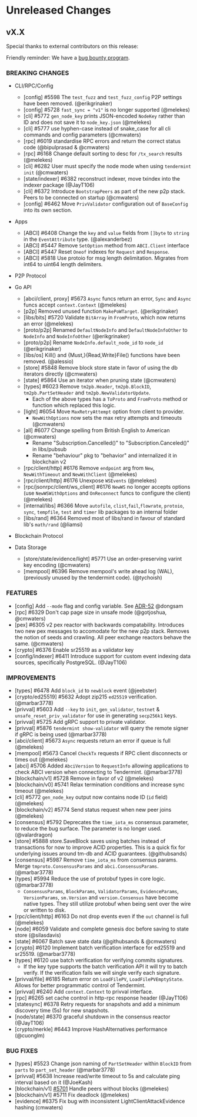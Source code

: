 # Unreleased Changes

## vX.X

Special thanks to external contributors on this release:

Friendly reminder: We have a [bug bounty program](https://hackerone.com/tendermint).

### BREAKING CHANGES

- CLI/RPC/Config
  - [config] \#5598 The `test_fuzz` and `test_fuzz_config` P2P settings have been removed. (@erikgrinaker)
  - [config] \#5728 `fast_sync = "v1"` is no longer supported (@melekes)
  - [cli] \#5772 `gen_node_key` prints JSON-encoded `NodeKey` rather than ID and does not save it to `node_key.json` (@melekes)
  - [cli] \#5777 use hyphen-case instead of snake_case for all cli commands and config parameters (@cmwaters)
  - [rpc] \#6019 standardise RPC errors and return the correct status code (@bipulprasad & @cmwaters)
  - [rpc] \#6168 Change default sorting to desc for `/tx_search` results (@melekes)
  - [cli] \#6282 User must specify the node mode when using `tendermint init` (@cmwaters)
  - [state/indexer] \#6382 reconstruct indexer, move txindex into the indexer package (@JayT106)
  - [cli] \#6372 Introduce `BootstrapPeers` as part of the new p2p stack. Peers to be connected on
    startup (@cmwaters)
  - [config] \#6462 Move `PrivValidator` configuration out of `BaseConfig` into its own section.

- Apps
  - [ABCI] \#6408 Change the `key` and `value` fields from `[]byte` to `string` in the `EventAttribute` type. (@alexanderbez)
  - [ABCI] \#5447 Remove `SetOption` method from `ABCI.Client` interface
  - [ABCI] \#5447 Reset `Oneof` indexes for  `Request` and `Response`.
  - [ABCI] \#5818 Use protoio for msg length delimitation. Migrates from int64 to uint64 length delimiters.

- P2P Protocol

- Go API
  - [abci/client, proxy] \#5673 `Async` funcs return an error, `Sync` and `Async` funcs accept `context.Context` (@melekes)
  - [p2p] Removed unused function `MakePoWTarget`. (@erikgrinaker)
  - [libs/bits] \#5720 Validate `BitArray` in `FromProto`, which now returns an error (@melekes)
  - [proto/p2p] Renamed `DefaultNodeInfo` and `DefaultNodeInfoOther` to `NodeInfo` and `NodeInfoOther` (@erikgrinaker)
  - [proto/p2p] Rename `NodeInfo.default_node_id` to `node_id` (@erikgrinaker)
  - [libs/os] Kill() and {Must,}{Read,Write}File() functions have been removed. (@alessio)
  - [store] \#5848 Remove block store state in favor of using the db iterators directly (@cmwaters)
  - [state] \#5864 Use an iterator when pruning state (@cmwaters)
  - [types] \#6023 Remove `tm2pb.Header`, `tm2pb.BlockID`, `tm2pb.PartSetHeader` and `tm2pb.NewValidatorUpdate`.
    - Each of the above types has a `ToProto` and `FromProto` method or function which replaced this logic.
  - [light] \#6054 Move `MaxRetryAttempt` option from client to provider.
    - `NewWithOptions` now sets the max retry attempts and timeouts (@cmwaters)
  - [all] \#6077 Change spelling from British English to American (@cmwaters)
    - Rename "Subscription.Cancelled()" to "Subscription.Canceled()" in libs/pubsub
    - Rename "behaviour" pkg to "behavior" and internalized it in blockchain v2
  - [rpc/client/http] \#6176 Remove `endpoint` arg from `New`, `NewWithTimeout` and `NewWithClient` (@melekes)
  - [rpc/client/http] \#6176 Unexpose `WSEvents` (@melekes)
  - [rpc/jsonrpc/client/ws_client] \#6176 `NewWS` no longer accepts options (use `NewWSWithOptions` and `OnReconnect` funcs to configure the client) (@melekes)
  - [internal/libs] \#6366 Move `autofile`, `clist`,`fail`,`flowrate`, `protoio`, `sync`, `tempfile`, `test` and `timer` lib packages to an internal folder
  - [libs/rand] \#6364 Removed most of libs/rand in favour of standard lib's `math/rand` (@liamsi)

- Blockchain Protocol

- Data Storage
  - [store/state/evidence/light] \#5771 Use an order-preserving varint key encoding (@cmwaters)
  - [mempool] \#6396 Remove mempool's write ahead log (WAL), (previously unused by the tendermint code). (@tychoish)

### FEATURES

- [config] Add `--mode` flag and config variable. See [ADR-52](https://github.com/tendermint/tendermint/blob/master/docs/architecture/adr-052-tendermint-mode.md) @dongsam
- [rpc] \#6329 Don't cap page size in unsafe mode (@gotjoshua, @cmwaters)
- [pex] \#6305 v2 pex reactor with backwards compatability. Introduces two new pex messages to
  accomodate for the new p2p stack. Removes the notion of seeds and crawling. All peer
  exchange reactors behave the same. (@cmwaters)
- [crypto] \#6376 Enable sr25519 as a validator key
- [config/indexer] \#6411 Introduce support for custom event indexing data sources, specifically PostgreSQL. (@JayT106)

### IMPROVEMENTS

- [types] \#6478 Add `block_id` to `newblock` event (@jeebster)
- [crypto/ed25519] \#5632 Adopt zip215 `ed25519` verification. (@marbar3778)
- [privval] \#5603 Add `--key` to `init`, `gen_validator`, `testnet` & `unsafe_reset_priv_validator` for use in generating `secp256k1` keys.
- [privval] \#5725 Add gRPC support to private validator.
- [privval] \#5876 `tendermint show-validator` will query the remote signer if gRPC is being used (@marbar3778)
- [abci/client] \#5673 `Async` requests return an error if queue is full (@melekes)
- [mempool] \#5673 Cancel `CheckTx` requests if RPC client disconnects or times out (@melekes)
- [abci] \#5706 Added `AbciVersion` to `RequestInfo` allowing applications to check ABCI version when connecting to Tendermint. (@marbar3778)
- [blockchain/v1] \#5728 Remove in favor of v2 (@melekes)
- [blockchain/v0] \#5741 Relax termination conditions and increase sync timeout (@melekes)
- [cli] \#5772 `gen_node_key` output now contains node ID (`id` field) (@melekes)
- [blockchain/v2] \#5774 Send status request when new peer joins (@melekes)
- [consensus] \#5792 Deprecates the `time_iota_ms` consensus parameter, to reduce the bug surface. The parameter is no longer used. (@valardragon)
- [store] \#5888 store.SaveBlock saves using batches instead of transactions for now to improve ACID properties. This is a quick fix for underlying issues around tm-db and ACID guarantees. (@githubsands)
- [consensus] \#5987 Remove `time_iota_ms` from consensus params. Merge `tmproto.ConsensusParams` and `abci.ConsensusParams`. (@marbar3778)
- [types] \#5994 Reduce the use of protobuf types in core logic. (@marbar3778)
  - `ConsensusParams`, `BlockParams`, `ValidatorParams`, `EvidenceParams`, `VersionParams`, `sm.Version` and `version.Consensus` have become native types. They still utilize protobuf when being sent over the wire or written to disk.
- [rpc/client/http] \#6163 Do not drop events even if the `out` channel is full (@melekes)
- [node] \#6059 Validate and complete genesis doc before saving to state store (@silasdavis)
- [state] \#6067 Batch save state data (@githubsands & @cmwaters)
- [crypto] \#6120 Implement batch verification interface for ed25519 and sr25519. (@marbar3778)
- [types] \#6120 use batch verification for verifying commits signatures.
  - If the key type supports the batch verification API it will try to batch verify. If the verification fails we will single verify each signature.
- [privval/file] \#6185 Return error on `LoadFilePV`, `LoadFilePVEmptyState`. Allows for better programmatic control of Tendermint.
- [privval] \#6240 Add `context.Context` to privval interface.
- [rpc] \#6265 set cache control in http-rpc response header (@JayT106)
- [statesync] \#6378 Retry requests for snapshots and add a minimum discovery time (5s) for new snapshots.
- [node/state] \#6370 graceful shutdown in the consensus reactor (@JayT106)
- [crypto/merkle] \#6443 Improve HashAlternatives performance (@cuonglm)

### BUG FIXES

- [types] \#5523 Change json naming of `PartSetHeader` within `BlockID` from `parts` to `part_set_header` (@marbar3778)
- [privval] \#5638 Increase read/write timeout to 5s and calculate ping interval based on it (@JoeKash)
- [blockchain/v1] [\#5701](https://github.com/tendermint/tendermint/pull/5701) Handle peers without blocks (@melekes)
- [blockchain/v1] \#5711 Fix deadlock (@melekes)
- [evidence] \#6375 Fix bug with inconsistent LightClientAttackEvidence hashing (cmwaters)
